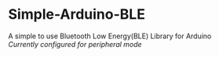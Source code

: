 # Simple-Arduino-BLE
A simple to use Bluetooth Low Energy(BLE) Library for Arduino
<br>
_Currently configured for peripheral mode_
